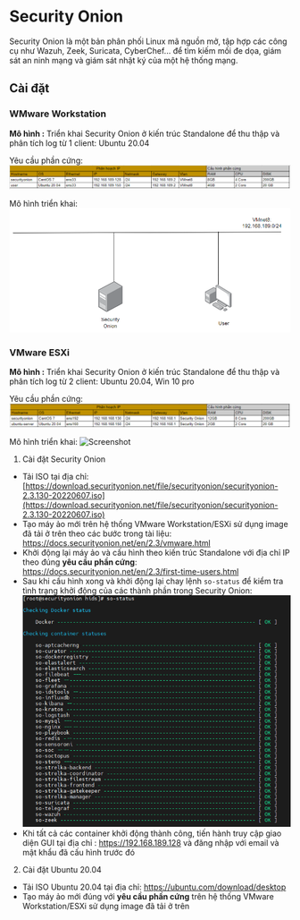 #  Security Onion

Security Onion là một bản phân phối Linux mã nguồn mở, tập hợp các công cụ như Wazuh, Zeek, Suricata, CyberChef... để tìm kiếm mối đe dọa, giám sát an ninh mạng và giám sát nhật ký của một hệ thống mạng.

## Cài đặt 
### WMware Workstation

**Mô hình :**
Triển khai Security Onion ở kiến trúc Standalone để thu thập và phân tích log từ 1 client: Ubuntu 20.04

Yêu cầu phần cứng:
![Screenshot](/images/yeucauphancung.png)

Mô hình triển khai:
![Screenshot](/images/mohinhtrienkhai.png)

### VMware ESXi

**Mô hình :**
Triển khai Security Onion ở kiến trúc Standalone để thu thập và phân tích log từ 2 client: Ubuntu 20.04, Win 10 pro

Yêu cầu phần cứng:
![Screenshot](/images/yeucauphancungESXi.png)

Mô hình triển khai:
![Screenshot](/images/mohinhtrienkhaiESXi.png)

1. Cài đặt Security Onion
- Tải ISO tại địa chỉ: [https://download.securityonion.net/file/securityonion/securityonion-2.3.130-20220607.iso](https://download.securityonion.net/file/securityonion/securityonion-2.3.130-20220607.iso)
- Tạo máy ảo mới trên hệ thống VMware Workstation/ESXi sử dụng image đã tải ở trên theo các bước trong tài liệu: https://docs.securityonion.net/en/2.3/vmware.html
- Khởi động lại máy ảo và cấu hình theo kiến trúc Standalone với địa chỉ IP theo đúng **yêu cầu phần cứng**: https://docs.securityonion.net/en/2.3/first-time-users.html
- Sau khi cấu hình xong và khởi động lại chay lệnh 
`so-status` để kiểm tra tình trạng khởi động của các thành phần trong Security Onion:
![Screenshot](/images/so-status.png)
- Khi tất cả các container khởi động thành công, tiến hành truy cập giao diện GUI tại địa chỉ : https://192.168.189.128 và đăng nhập với email và mật khẩu đã cấu hình trước đó
2. Cài đặt Ubuntu 20.04 
- Tải ISO Ubuntu 20.04 tại địa chỉ:
https://ubuntu.com/download/desktop
- Tạo máy ảo mới đúng với **yêu cầu phần cứng** trên hệ thống VMware Workstation/ESXi sử dụng image đã tải ở trên


